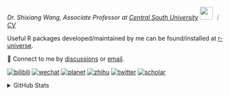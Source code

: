 
<p><em>Dr. Shixiang Wang, Associate Professor at <a href="https://en.csu.edu.cn/">Central South University</a> <img src="https://media.giphy.com/media/WUlplcMpOCEmTGBtBW/giphy.gif" width="30">  ｜ <a href="https://shixiangwang.github.io/cv-shixiang/">CV</a>
</em></p>

Useful R packages developed/maintained by me can be found/installed at [r-universe](https://shixiangwang.r-universe.dev/).

💬 Connect to me by
[discussions](https://github.com/ShixiangWang/self-study/discussions) or [email](mailto:shixiang1994wang@gmail.com). 

[![bilibili](https://img.shields.io/badge/王诗翔-B站-yellow)](https://space.bilibili.com/11553374) [![wechat](https://img.shields.io/badge/王诗翔-微信公众号-important)](https://shixiangwang.github.io/home/logo/qrcode.jpg) [![planet](https://img.shields.io/badge/王诗翔-知识星球-blueviolet)](https://t.zsxq.com/rBqbIei)  [![zhihu](https://img.shields.io/badge/王诗翔-知乎-blue)](https://www.zhihu.com/people/shixiangwang) [![twitter](https://img.shields.io/badge/WangShxiang-twitter-ff69b4)](https://twitter.com/WangShxiang) [![scholar](https://img.shields.io/badge/ShixiangWang-Scholar-00ffff)](https://scholar.google.com/citations?user=FvNp0NkAAAAJ) 

<details>
 
<summary>GitHub Stats</summary>


<!--START_SECTION:waka-->
**🐱 My GitHub Data** 

> 📦 5.0 MB Used in GitHub's Storage 
 > 
> 🏆 370 Contributions in the Year 2025
 > 
> 🚫 Not Opted to Hire
 > 
> 📜 100 Public Repositories 
 > 
> 🔑 30 Private Repositories 
 > 
**I'm an Early 🐤** 

```text
🌞 Morning                2276 commits        ████░░░░░░░░░░░░░░░░░░░░░   16.71 % 
🌆 Daytime                5813 commits        ███████████░░░░░░░░░░░░░░   42.68 % 
🌃 Evening                4596 commits        ████████░░░░░░░░░░░░░░░░░   33.75 % 
🌙 Night                  934 commits         ██░░░░░░░░░░░░░░░░░░░░░░░   06.86 % 
```
📅 **I'm Most Productive on Tuesday** 

```text
Monday                   2153 commits        ████░░░░░░░░░░░░░░░░░░░░░   15.81 % 
Tuesday                  2509 commits        █████░░░░░░░░░░░░░░░░░░░░   18.42 % 
Wednesday                2281 commits        ████░░░░░░░░░░░░░░░░░░░░░   16.75 % 
Thursday                 2169 commits        ████░░░░░░░░░░░░░░░░░░░░░   15.93 % 
Friday                   2077 commits        ████░░░░░░░░░░░░░░░░░░░░░   15.25 % 
Saturday                 1042 commits        ██░░░░░░░░░░░░░░░░░░░░░░░   07.65 % 
Sunday                   1388 commits        ███░░░░░░░░░░░░░░░░░░░░░░   10.19 % 
```


**I Mostly Code in R** 

```text
R                        86 repos            ██████████████░░░░░░░░░░░   55.13 % 
HTML                     24 repos            ████░░░░░░░░░░░░░░░░░░░░░   15.38 % 
JavaScript               9 repos             █░░░░░░░░░░░░░░░░░░░░░░░░   05.77 % 
Python                   7 repos             █░░░░░░░░░░░░░░░░░░░░░░░░   04.49 % 
Jupyter Notebook         5 repos             █░░░░░░░░░░░░░░░░░░░░░░░░   03.21 % 
```




 Last Updated on 06/06/2025 18:56:01 UTC
<!--END_SECTION:waka-->

> These Readme stats are generated using github action [awesome-readme-stats](https://github.com/anmol098/waka-readme-stats)

-----

**NOTE: Top languages does not indicate my skill level or anything like that. It is just a metric of which languages have been hosted by me on GitHub based on the usage across repositories.**

</details>
